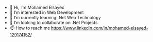 - 👋 Hi, I’m Mohamed Elsayed
- 👀 I’m interested in Web Development
- 🌱 I’m currently learning .Net Web Technology
- 💞️ I’m looking to collaborate on .Net Projects
- 📫 How to reach me  https://www.linkedin.com/in/mohamed-elsayed-129174152/

<!---
m7mmd74/m7mmd74 is a ✨ special ✨ repository because its `README.md` (this file) appears on your GitHub profile.
You can click the Preview link to take a look at your changes.
--->
